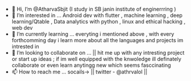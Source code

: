 - 👋 Hi, I’m @AtharvaSbjit (I study in SB janin institute of enginerrring )
- 👀 I’m interested in ... Android dev with flutter , machine learning , deep learning/Qtable , Data analytics with python , linux and ethical hacking , web dev 
- 🌱 I’m currently learning ... everyting i mentioned above , with every forthcomming day i learn more about all the languages and projects im intrested in
- 💞️ I’m looking to collaborate on ... ||  hit me up with any intresting project or start up ideas ; if im well equipped with the knwoledge ill definately collaborate or even learn anytingg new which seems fasccinating 
- 📫 How to reach me ...  socails->   || twitter - @athrvalol || 

<!---
AtharvaSbjit/AtharvaSbjit is a ✨ special ✨ repository because its `README.md` (this file) appears on your GitHub profile.
You can click the Preview link to take a look at your changes.
--->
